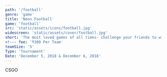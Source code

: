 ```yaml
---
path: '/football'
genre: 'game'
title: 'Neon Football'
game: 'football'
src: 'static/assets/icons/football.jpg'
widescreen: 'static/assets/cover/football.jpg'
short: 'The most loved games of all times- challenge your friends to win the tournament and challenge your rivals to earn the title!'
<!--- fee: '₹300 Per Team'
teamSize: '5'
Type: 'Tournament'
Date: 'December 5, 2018 & December 6, 2018' 
---
```


CSGO